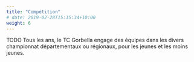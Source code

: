 ```yaml
---
title: "Compétition"
# date: 2019-02-28T15:15:34+10:00
weight: 6
---
```


TODO Tous les ans, le TC Gorbella engage des équipes dans les divers championnat départementaux ou régionaux, pour les jeunes et les moins jeunes.

